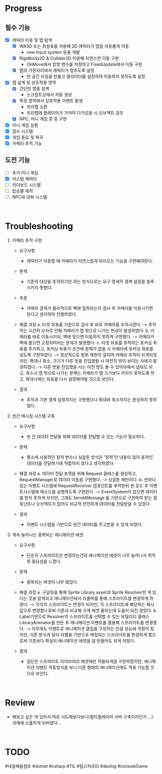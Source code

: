 # Progress
## 필수 기능
- [x] 캐릭터 이동 및 맵 탐색
	- [x] WASD 또는 화살표를 이용해 2D 캐릭터가 맵을 자유롭게 이동
		- new Input system 응용 개발
	- [x] Rigidbody2D & Collider2D 이용해 자연스런 이동 구현
		- OnMove에서 방향 변수를 저장하고 FixedUpdate에서 이동 구현
	- [x] 맵의 가장자리에서 캐릭터가 멈추도록 설정
		- 빈 공간 타일을 만들고 콜라이더를 설정하여 이동하지 못하도록 설정

- [x] 맵 설계 및 상호작용 영역
	- [x]  간단한 맵을 설계
		- 스크립트상에서 자동 생성
	- [x] 특정 영역에서 상호작용 이벤트 발생
		- 프리팹 소환
		- 프리팹에 플레이어가 가까이 다가갔을 시 오브젝트 강조
	- [x] NPC, 미니 게임 존 등 구현

- [x] 미니 게임 실행
- [x] 점수 시스템
- [x] 게임 종료 및 복귀
- [x] 카메라 추적 기능

## 도전 기능
- [ ] 추가 미니 게임
- [x] 커스텀 캐릭터
- [ ] 리더보드 시스템
- [ ] 탑승물 제작
- [ ] NPC와 대화 시스템

<br>

# Troubleshooting
1. 카메라 추적 구현
	* 요구사항
		* 캐릭터가 이동할 때 카메라가 자연스럽게 따라오는 기능을 구현해야한다.

	* 문제
		* 기존의 대상을 추적하기만 하는 방식으로는 요구 명세의 경계 설정을 충족시키지 못했다.

	* 추론
		* 카메라 경계가 물리적으로 벽에 접촉되는지 검사 후 카메라를 이동시키면 된다고 생각하여 진행하였다.

	* 해결 과정
		a. 타겟 좌표를 기준으로 검사 후 바로 카메라를 추적시켰다.
			-> 추적하는 시간의 오차로 인해 카메라가 맵 밖으로 나가는 현상이 발생하였다.
		b. 카메라를 바로 이동시키되, 벽에 닿으면 이동하지 못하게 구현했다.
			-> 카메라가 벽에 붙으면 고정되버리는 문제가 발생했다.
		c. 타겟 좌표를 추적하는 포커싱 좌표를 추가하고, 포커싱 좌표가 조건에 문제가 없을 시 카메라에 포커싱 좌표를 넣도록 구현하였다.
			-> 정상적으로 범위 제한이 걸리며 카메라 추적이 되게되었지만, 확대나 축소, 크기가 다른 방을 진입했을 시 여전히 밖이 보이는 사례가 발생하였다.
			-> 다른 방을 진입했을 시는 이전 방도 볼 수 있어야해서 냅둬도 되고, 축소시 맵 밖으로 나가는 문제는 카메라가 맵 크기보다 커지지 못하도록 하고, 확대시에는 좌표를 다시 설정해야될 것으로 보인다.

	* 결과
		* 추적과 기본 경계 설정까지는 구현했으나 확대와 축소까지는 완성하지 못하였다.


2. 씬간 메시징 시스템 구축
	* 요구사항
		* 씬 간 데이터 전달을 위해 데이터를 전달할 수 있는 기능이 필요하다.

	* 문제
		* 평소에 사용하던 정적 변수나 싱글톤 방식은 '정적'인 내용이 많아 동적인 데이터를 전달하기에 적합하지 않다고 생각하였다.

	* 해결 과정
		a. 데이터 전달 포맷을 위해 Request 클래스를 생성하고, RequestManager로 데이터 이동을 구현했다.
			->  싱글톤 패턴이다.
		b. 씬마다 있는 이벤트 시스템에 RequestReceiver 컴포넌트를 부착한뒤 씬 로드 후 이벤트시스템에 메소드를 실행하도록 구현한다.
			-> EventSystem이 없으면 데이터를 받지 못하게 되지만, 그래도 SenddMessage 를 기반으로 구현하여 받는 컴포넌트나 오브젝트가 없어도 비교적 안전하게 데이터를 전달받을 수 있었다.

	* 결과
		* 이벤트 시스템을 기반으로 씬간 데이터를 주고받을 수 있게 되었다.

3. 계속 늘어나는 중복되는 애니메이션 에셋
	* 요구사항
		* 단순히 스프라이트만 변경하는건데 애니메이션 에셋이 너무 늘어나서 최적화 필요성을 느꼈다.

	* 문제
		* 중복되는 에셋이 너무 많았다.

	* 해결 과정
		a. 구글링을 통해 Sprite Library asset과 Sprite Resolver란 게 있다는 것을 알게되고 애니메이션에서  리졸버를 통해 스프라이트를 변경하게 하였다.
			-> 각각의 스프라이트는 변경이 되지만, 각 스프라이트에 해당하는 해시값으로 변경함으로써 기존과 비교해 크게 에셋 줄이는데 도움이 되진 않았다.
		b. Label기반으로 Resolver의 스프라이트를 선택할 수 있는 유틸리티 클래스 LibraryAnimator를 만든 후 애니메이션 이벤트를 활용해 스프라이트를 변경했다.
			-> 아무래도 이벤트로 애니메이션 클립을 구성하는 만큼 성능에 걱정이 됬지만, 기존 방식과 달리 라벨을 기반으로 매칭되는 스프라이트를  변경하게 함으로써 기존보다 확실히 애니메이션 에셋을 덜 만들어도 되게 되었다.
			 
	* 결과
		* 일단은 스프라이트 라이브러리 에셋에만 적용되게끔 구현하였지만, 애니메이션 이벤트 작동방식을 보니 다른 형태의 애니메이션에도 적용 가능할 것으로 보인다.
<br>

# Review
* 해보고 싶은 게 있어서 따로 시도해보다보니(멀티플레이어 서버 구축이라던가 ...) 과제에 소홀하게 되버렸다...

<br>

# TODO


#내일배움캠프 #dotnet #csharp #TIL #팀스파르타 #devlog #consoleGame